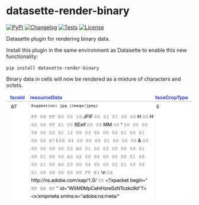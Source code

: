 # datasette-render-binary

[![PyPI](https://img.shields.io/pypi/v/datasette-render-binary.svg)](https://pypi.org/project/datasette-render-binary/)
[![Changelog](https://img.shields.io/github/v/release/simonw/datasette-render-binary?include_prereleases&label=changelog)](https://github.com/simonw/datasette-render-binary/releases)
[![Tests](https://github.com/simonw/datasette-render-binary/workflows/Test/badge.svg)](https://github.com/simonw/datasette-render-binary/actions?query=workflow%3ATest)
[![License](https://img.shields.io/badge/license-Apache%202.0-blue.svg)](https://github.com/simonw/datasette-render-binary/blob/main/LICENSE)

Datasette plugin for rendering binary data.

Install this plugin in the same environment as Datasette to enable this new functionality:

    pip install datasette-render-binary

Binary data in cells will now be rendered as a mixture of characters and octets.

![Screenshot](https://raw.githubusercontent.com/simonw/datasette-render-binary/master/example.png)
